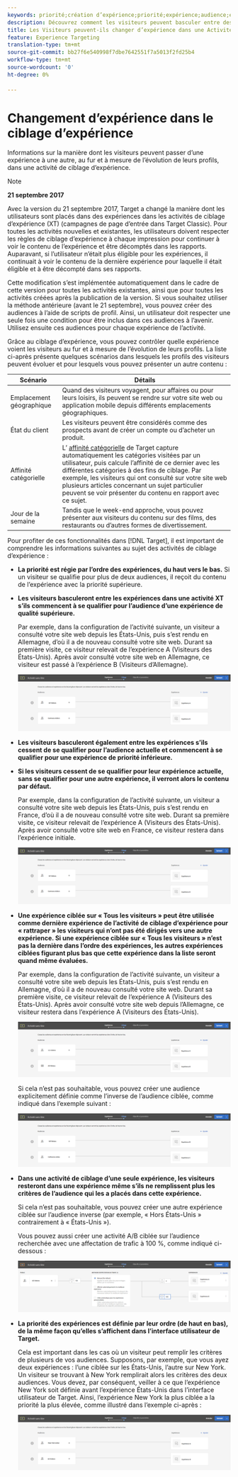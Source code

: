 ```yaml
---
keywords: priorité;création d’expérience;priorité;expérience;audience;expérience;changer d’expérience;compositeur d’expérience visuelle
description: Découvrez comment les visiteurs peuvent basculer entre des expériences dans une activité de ciblage d’expérience Adobe Target (XT) au fur et à mesure que leurs profils évoluent.
title: Les Visiteurs peuvent-ils changer d’expérience dans une Activité de ciblage d’expérience ?
feature: Experience Targeting
translation-type: tm+mt
source-git-commit: bb27f6e540998f7dbe7642551f7a5013f2fd25b4
workflow-type: tm+mt
source-wordcount: '0'
ht-degree: 0%

---
```



# Changement d’expérience dans le ciblage d’expérience

Informations sur la manière dont les visiteurs peuvent passer d’une expérience à une autre, au fur et à mesure de l’évolution de leurs profils, dans une activité de ciblage d’expérience.

>[!NOTE]
>
>**21 septembre 2017**
>
>Avec la version du 21 septembre 2017, Target a changé la manière dont les utilisateurs sont placés dans des expériences dans les activités de ciblage d’expérience (XT) (campagnes de page d’entrée dans Target Classic). Pour toutes les activités nouvelles et existantes, les utilisateurs doivent respecter les règles de ciblage d’expérience à chaque impression pour continuer à voir le contenu de l’expérience et être décomptés dans les rapports. Auparavant, si l’utilisateur n’était plus éligible pour les expériences, il continuait à voir le contenu de la dernière expérience pour laquelle il était éligible et à être décompté dans ses rapports.
>
>Cette modification s’est implémentée automatiquement dans le cadre de cette version pour toutes les activités existantes, ainsi que pour toutes les activités créées après la publication de la version. Si vous souhaitez utiliser la méthode antérieure (avant le 21 septembre), vous pouvez créer des audiences à l’aide de scripts de profil. Ainsi, un utilisateur doit respecter une seule fois une condition pour être inclus dans ces audiences à l’avenir. Utilisez ensuite ces audiences pour chaque expérience de l’activité.

Grâce au ciblage d’expérience, vous pouvez contrôler quelle expérience voient les visiteurs au fur et à mesure de l’évolution de leurs profils. La liste ci-après présente quelques scénarios dans lesquels les profils des visiteurs peuvent évoluer et pour lesquels vous pouvez présenter un autre contenu :

| Scénario | Détails |
|--- |--- |
| Emplacement géographique | Quand des visiteurs voyagent, pour affaires ou pour leurs loisirs, ils peuvent se rendre sur votre site web ou application mobile depuis différents emplacements géographiques. |
| État du client | Les visiteurs peuvent être considérés comme des prospects avant de créer un compte ou d’acheter un produit. |
| Affinité catégorielle | L’ [affinité catégorielle](/help/c-target/c-visitor-profile/category-affinity.md) de Target capture automatiquement les catégories visitées par un utilisateur, puis calcule l’affinité de ce dernier avec les différentes catégories à des fins de ciblage. Par exemple, les visiteurs qui ont consulté sur votre site web plusieurs articles concernant un sujet particulier peuvent se voir présenter du contenu en rapport avec ce sujet. |
| Jour de la semaine | Tandis que le week-end approche, vous pouvez présenter aux visiteurs du contenu sur des films, des restaurants ou d’autres formes de divertissement. |

Pour profiter de ces fonctionnalités dans [!DNL Target], il est important de comprendre les informations suivantes au sujet des activités de ciblage d’expérience :

* **La priorité est régie par l’ordre des expériences, du haut vers le bas.** Si un visiteur se qualifie pour plus de deux audiences, il reçoit du contenu de l’expérience avec la priorité supérieure.
* **Les visiteurs basculeront entre les expériences dans une activité XT s’ils commencent à se qualifier pour l’audience d’une expérience de qualité supérieure.**

   Par exemple, dans la configuration de l’activité suivante, un visiteur a consulté votre site web depuis les États-Unis, puis s’est rendu en Allemagne, d’où il a de nouveau consulté votre site web. Durant sa première visite, ce visiteur relevait de l’expérience A (Visiteurs des États-Unis). Après avoir consulté votre site web en Allemagne, ce visiteur est passé à l’expérience B (Visiteurs d’Allemagne).

   ![Priorité États-Unis > Allemagne](/help/c-activities/t-experience-target/t-xt-create/assets/xt_priority_us_germany-new.png)

* **Les visiteurs basculeront également entre les expériences s’ils cessent de se qualifier pour l’audience actuelle et commencent à se qualifier pour une expérience de priorité inférieure.**
* **Si les visiteurs cessent de se qualifier pour leur expérience actuelle, sans se qualifier pour une autre expérience, il verront alors le contenu par défaut.**

   Par exemple, dans la configuration de l’activité suivante, un visiteur a consulté votre site web depuis les États-Unis, puis s’est rendu en France, d’où il a de nouveau consulté votre site web. Durant sa première visite, ce visiteur relevait de l’expérience A (Visiteurs des États-Unis). Après avoir consulté votre site web en France, ce visiteur restera dans l’expérience initiale.

   ![Priorité États-Unis > Allemagne](/help/c-activities/t-experience-target/t-xt-create/assets/xt_priority_us_germany-new.png)

* **Une expérience ciblée sur « Tous les visiteurs » peut être utilisée comme dernière expérience de l’activité de ciblage d’expérience pour « rattraper » les visiteurs qui n’ont pas été dirigés vers une autre expérience. Si une expérience ciblée sur « Tous les visiteurs » n’est pas la dernière dans l’ordre des expériences, les autres expériences ciblées figurant plus bas que cette expérience dans la liste seront quand même évaluées.**

   Par exemple, dans la configuration de l’activité suivante, un visiteur a consulté votre site web depuis les États-Unis, puis s’est rendu en Allemagne, d’où il a de nouveau consulté votre site web. Durant sa première visite, ce visiteur relevait de l’expérience A (Visiteurs des États-Unis). Après avoir consulté votre site web depuis l’Allemagne, ce visiteur restera dans l’expérience A (Visiteurs des États-Unis).

   ![Priorité États-Unis > Tous les visiteurs](/help/c-activities/t-experience-target/t-xt-create/assets/xt_priority_us_all_visitors-new.png)

   Si cela n’est pas souhaitable, vous pouvez créer une audience explicitement définie comme l’inverse de l’audience ciblée, comme indiqué dans l’exemple suivant :

   ![Priorité États-Unis > Non-États-Unis](/help/c-activities/t-experience-target/t-xt-create/assets/xt_priority_us_not_us-new.png)

* **Dans une activité de ciblage d’une seule expérience, les visiteurs resteront dans une expérience même s’ils ne remplissent plus les critères de l’audience qui les a placés dans cette expérience.**

   Si cela n’est pas souhaitable, vous pouvez créer une autre expérience ciblée sur l’audience inverse (par exemple, « Hors États-Unis » contrairement à « États-Unis »).

   Vous pouvez aussi créer une activité A/B ciblée sur l’audience recherchée avec une affectation de trafic à 100 %, comme indiqué ci-dessous :

   ![Priorité d’une expérience](/help/c-activities/t-experience-target/t-xt-create/assets/xt_priority_one_experience-new.png)

* **La priorité des expériences est définie par leur ordre (de haut en bas), de la même façon qu’elles s’affichent dans l’interface utilisateur de Target.**

   Cela est important dans les cas où un visiteur peut remplir les critères de plusieurs de vos audiences. Supposons, par exemple, que vous ayez deux expériences : l’une ciblée sur les États-Unis, l’autre sur New York. Un visiteur se trouvant à New York remplirait alors les critères des deux audiences. Vous devez, par conséquent, veiller à ce que l’expérience New York soit définie avant l’expérience États-Unis dans l’interface utilisateur de Target. Ainsi, l’expérience New York la plus ciblée a la priorité la plus élevée, comme illustré dans l’exemple ci-après :

   ![Priorité New York > États-Unis](/help/c-activities/t-experience-target/t-xt-create/assets/xt_priority_ny_us-new.png)


